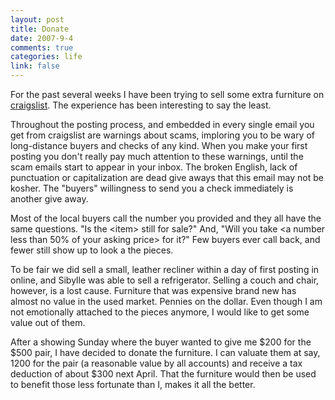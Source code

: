 ```yaml
--- 
layout: post
title: Donate
date: 2007-9-4
comments: true
categories: life
link: false
---
```

For the past several weeks I have been trying to sell some extra furniture on <a href="http://www.salvationarmyusa.org/usn/www_usn.nsf/vw-sublinks/85256DDC007274DF80256B80003C8893?openDocument" title="Kansas City craigslist">craigslist</a>.  The experience has been interesting to say the least.

Throughout the posting process, and embedded in every single email you get from craigslist are warnings about scams, imploring you to be wary of long-distance buyers and checks of any kind.  When you make your first posting you don't really pay much attention to these warnings, until the scam emails start to appear in your inbox.  The broken English, lack of punctuation or capitalization are dead give aways that this email may not be kosher.  The "buyers" willingness to send you a check immediately is another give away.

Most of the local buyers call the number you provided and they all have the same questions.  "Is the &lt;item&gt; still for sale?" And, "Will you take &lt;a number less than 50% of your asking price&gt; for it?"  Few buyers ever call back, and fewer still show up to look a the pieces.

To be fair we did sell a small, leather recliner within a day of first posting in online, and Sibylle was able to sell a refrigerator.  Selling a couch and chair, however, is a lost cause.  Furniture that was expensive brand new has almost no value in the used market.  Pennies on the dollar.  Even though I am not emotionally attached to the pieces anymore, I would like to get some value out of them.

After a showing Sunday where the buyer wanted to give me $200 for the $500 pair, I have decided to donate the furniture.   I can valuate them at say, 1200 for the pair (a reasonable value by all accounts) and receive a tax deduction of about $300 next April.  That the furniture would then be used to benefit those less fortunate than I, makes it all the better.
